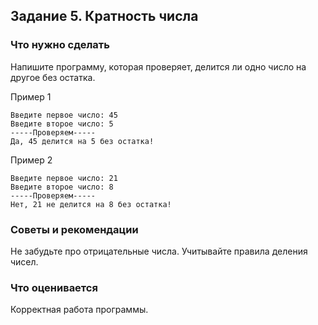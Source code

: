 ﻿## Задание 5. Кратность числа
### Что нужно сделать
Напишите программу, которая проверяет, делится ли одно число на другое без остатка.

Пример 1

```
Введите первое число: 45 
Введите второе число: 5 
-----Проверяем----- 
Да, 45 делится на 5 без остатка!
```

Пример 2

```
Введите первое число: 21 
Введите второе число: 8 
-----Проверяем----- 
Нет, 21 не делится на 8 без остатка!
```

### Советы и рекомендации
Не забудьте про отрицательные числа.
Учитывайте правила деления чисел.
### Что оценивается
Корректная работа программы.